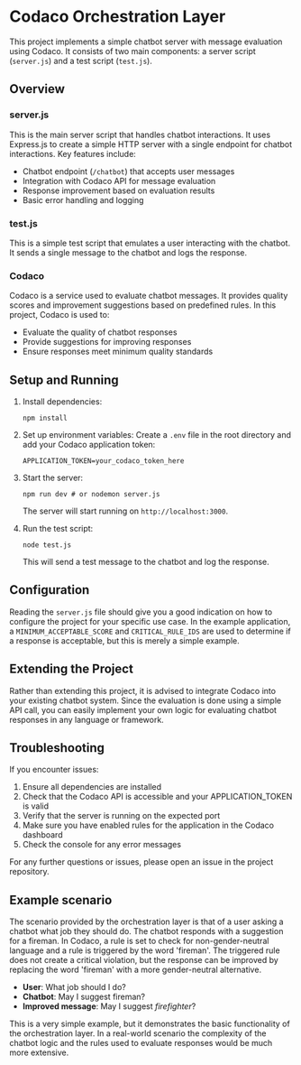 # Codaco Orchestration Layer

This project implements a simple chatbot server with message evaluation using Codaco. It consists of two main components: a server script (`server.js`) and a test script (`test.js`).

## Overview

### server.js

This is the main server script that handles chatbot interactions. It uses Express.js to create a simple HTTP server with a single endpoint for chatbot interactions. Key features include:

- Chatbot endpoint (`/chatbot`) that accepts user messages
- Integration with Codaco API for message evaluation
- Response improvement based on evaluation results
- Basic error handling and logging

### test.js

This is a simple test script that emulates a user interacting with the chatbot. It sends a single message to the chatbot and logs the response.

### Codaco

Codaco is a service used to evaluate chatbot messages. It provides quality scores and improvement suggestions based on predefined rules. In this project, Codaco is used to:

- Evaluate the quality of chatbot responses
- Provide suggestions for improving responses
- Ensure responses meet minimum quality standards

## Setup and Running

1. Install dependencies:

   ```
   npm install
   ```

2. Set up environment variables:
   Create a `.env` file in the root directory and add your Codaco application token:

   ```
   APPLICATION_TOKEN=your_codaco_token_here
   ```

3. Start the server:

   ```
   npm run dev # or nodemon server.js
   ```

   The server will start running on `http://localhost:3000`.

4. Run the test script:
   ```
   node test.js
   ```
   This will send a test message to the chatbot and log the response.

## Configuration

Reading the `server.js` file should give you a good indication on how to configure the project for your specific use case. In the example application, a `MINIMUM_ACCEPTABLE_SCORE` and `CRITICAL_RULE_IDS` are used to determine if a response is acceptable, but this is merely a simple example.

## Extending the Project

Rather than extending this project, it is advised to integrate Codaco into your existing chatbot system. Since the evaluation is done using a simple API call, you can easily implement your own logic for evaluating chatbot responses in any language or framework.

## Troubleshooting

If you encounter issues:

1. Ensure all dependencies are installed
2. Check that the Codaco API is accessible and your APPLICATION_TOKEN is valid
3. Verify that the server is running on the expected port
4. Make sure you have enabled rules for the application in the Codaco dashboard
5. Check the console for any error messages

For any further questions or issues, please open an issue in the project repository.

## Example scenario

The scenario provided by the orchestration layer is that of a user asking a chatbot what job they should do. The chatbot responds with a suggestion for a fireman. In Codaco, a rule is set to check for non-gender-neutral language and a rule is triggered by the word 'fireman'. The triggered rule does not create a critical violation, but the response can be improved by replacing the word 'fireman' with a more gender-neutral alternative.

- **User**: What job should I do?
- **Chatbot**: May I suggest fireman?
- **Improved message**: May I suggest _firefighter_?

This is a very simple example, but it demonstrates the basic functionality of the orchestration layer. In a real-world scenario the complexity of the chatbot logic and the rules used to evaluate responses would be much more extensive.
